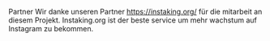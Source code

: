Partner
Wir danke unseren Partner https://instaking.org/ für die mitarbeit an diesem Projekt. Instaking.org ist der beste service um mehr wachstum auf Instagram zu bekommen.
